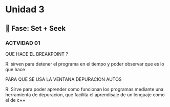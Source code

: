 # Unidad 3

## 🔎 Fase: Set + Seek

### ACTVIDAD 01

QUE HACE EL BREAKPOINT ?

R: sirven para detener el programa en el tiempo y poder observar que es lo que hace

PARA QUE SE USA LA VENTANA DEPURACION AUTOS

R: Sirve para poder aprender como funcionan los programas mediante una herramienta de depuracion, que facilita el aprendisaje de un lenguaje como el de c++
